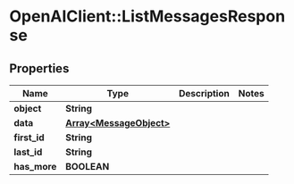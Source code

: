 # OpenAIClient::ListMessagesResponse

## Properties
Name | Type | Description | Notes
------------ | ------------- | ------------- | -------------
**object** | **String** |  | 
**data** | [**Array&lt;MessageObject&gt;**](MessageObject.md) |  | 
**first_id** | **String** |  | 
**last_id** | **String** |  | 
**has_more** | **BOOLEAN** |  | 

